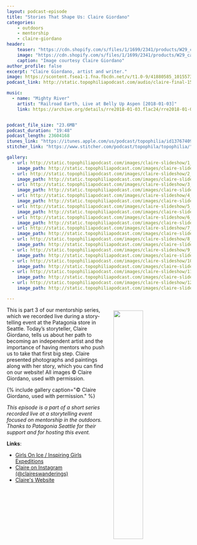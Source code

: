 ```yaml
---
layout: podcast-episode
title: "Stories That Shape Us: Claire Giordano"
categories:
    - outdoors
    - mentorship
    - claire-giordano
header:
    teaser: "https://cdn.shopify.com/s/files/1/1699/2341/products/W29_canyon-country_small_2e20d343-7185-4ccf-9e57-610826bef761_1024x1024.jpg"
    image: "https://cdn.shopify.com/s/files/1/1699/2341/products/W29_canyon-country_small_2e20d343-7185-4ccf-9e57-610826bef761_1024x1024@2x.jpg"
    caption: "Image courtesy Claire Giordano"
author_profile: false
excerpt: "Claire Giordano, artist and writer."
image: https://scontent.fsea1-1.fna.fbcdn.net/v/t1.0-9/41880585_10155737952422043_1595005816983781376_n.jpg?_nc_cat=109&_nc_ht=scontent.fsea1-1.fna&oh=f610fa5af1b885ff6c8e9c4aed308533&oe=5D7609F9
podcast_link: http://static.topophiliapodcast.com/audio/claire-final-1557518433.mp3

music:
  - name: "Mighty River"
    artist: "Railroad Earth, Live at Belly Up Aspen [2018-01-03]"
    link: https://archive.org/details/rre2018-01-03.flac24/rre2018-01-03_set1_24bit_t01.flac


podcast_file_size: "23.6MB"
podcast_duration: "19:48"
podcast_length: 23604168
itunes_link: "https://itunes.apple.com/us/podcast/topophilia/id1376740928"
stitcher_link: "https://www.stitcher.com/podcast/topophila/topophilia/"

gallery:
  - url: http://static.topophiliapodcast.com/images/claire-slideshow/1_Giordano.jpg
    image_path: http://static.topophiliapodcast.com/images/claire-slideshow/1_Giordano.jpg
  - url: http://static.topophiliapodcast.com/images/claire-slideshow/2_Giordano.jpg
    image_path: http://static.topophiliapodcast.com/images/claire-slideshow/2_Giordano.jpg
  - url: http://static.topophiliapodcast.com/images/claire-slideshow/3_Giordano.jpg
    image_path: http://static.topophiliapodcast.com/images/claire-slideshow/3_Giordano.jpg  
  - url: http://static.topophiliapodcast.com/images/claire-slideshow/4_Giordano.jpg
    image_path: http://static.topophiliapodcast.com/images/claire-slideshow/4_Giordano.jpg
  - url: http://static.topophiliapodcast.com/images/claire-slideshow/5_Giordano.jpg
    image_path: http://static.topophiliapodcast.com/images/claire-slideshow/5_Giordano.jpg
  - url: http://static.topophiliapodcast.com/images/claire-slideshow/6_Giordano.jpg
    image_path: http://static.topophiliapodcast.com/images/claire-slideshow/6_Giordano.jpg
  - url: http://static.topophiliapodcast.com/images/claire-slideshow/7_Giordano.jpg
    image_path: http://static.topophiliapodcast.com/images/claire-slideshow/7_Giordano.jpg
  - url: http://static.topophiliapodcast.com/images/claire-slideshow/8_Giordano.jpg
    image_path: http://static.topophiliapodcast.com/images/claire-slideshow/8_Giordano.jpg
  - url: http://static.topophiliapodcast.com/images/claire-slideshow/9_Giordano.jpg
    image_path: http://static.topophiliapodcast.com/images/claire-slideshow/9_Giordano.jpg
  - url: http://static.topophiliapodcast.com/images/claire-slideshow/10_Giordano.jpg
    image_path: http://static.topophiliapodcast.com/images/claire-slideshow/10_Giordano.jpg
  - url: http://static.topophiliapodcast.com/images/claire-slideshow/11_giordano.jpg
    image_path: http://static.topophiliapodcast.com/images/claire-slideshow/11_giordano.jpg
  - url: http://static.topophiliapodcast.com/images/claire-slideshow/12_Giordano.jpg
    image_path: http://static.topophiliapodcast.com/images/claire-slideshow/12_Giordano.jpg

---
```

<img style="float: right; padding: 10px" width="40%" src="https://cdn.shopify.com/s/files/1/1699/2341/files/slideshow_1_2048x.jpg?v=1517969552"/>

This is part 3 of our mentorship series, which we recorded live during a story-telling event at the Patagonia store in Seattle. Today’s storyteller, Claire Giordano, tells us about her path to becoming an independent artist and the importance of having mentors who push us to take that first big step. Claire presented photographs and paintings along with her story, which you can find on our website! All images	&copy; Claire Giordano, used with permission.

{% include gallery caption="&copy; Claire Giordano, used with permission." %}

*This episode is a part of a short series recorded live at a storytelling event focused on mentorship in the outdoors. Thanks to Patagonia Seattle for their support and for hosting this event.*

**Links**:

* [Girls On Ice / Inspiring Girls Expeditions](http://www.inspiringgirls.org/)
* [Claire on Instagram (@claireswanderings)](https://www.instagram.com/claireswanderings/?hl=en)
* [Claire's Website](https://www.claireswanderings.com/)

